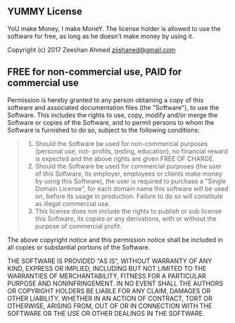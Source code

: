 ## YUMMY License
YoU make Money, I make MoneY. The license holder is allowed to use the software for free, as long as he doesn't make money by using it.

Copyright (c) 2017 Zeeshan Ahmed ziishaned@gmail.com

## FREE for non-commercial use, PAID for commercial use

Permission is hereby granted to any person obtaining a copy of this software
and associated documentation files (the "Software"), to use the Software. This 
includes the rights to use, copy, modify and/or merge the Software or copies of 
the Software, and to permit persons to whom the Software is furnished to do so, 
subject to the following conditions:

> 1. Should the Software be used for non-commercial purposes (personal use, not-        profits, testing, education), no financial reward is expected and the above rights are given FREE OF CHARGE.
> 2. Should the Software be used for commercial purposes (the user of this Software, its employer, employees or clients make money by using this Software), the user is required to purchase a "Single Domain License", for each domain name this software will be used on, before its usage in production. Failure to do so will constitute as illegal commercial use.
> 3. This license does not include the rights to publish or sub license this Software, its 
copies or any derivations, with or without the purpose of commercial profit.

The above copyright notice and this permission notice shall be included in all
copies or substantial portions of the Software.

THE SOFTWARE IS PROVIDED "AS IS", WITHOUT WARRANTY OF ANY KIND, EXPRESS OR
IMPLIED, INCLUDING BUT NOT LIMITED TO THE WARRANTIES OF MERCHANTABILITY,
FITNESS FOR A PARTICULAR PURPOSE AND NONINFRINGEMENT. IN NO EVENT SHALL THE
AUTHORS OR COPYRIGHT HOLDERS BE LIABLE FOR ANY CLAIM, DAMAGES OR OTHER
LIABILITY, WHETHER IN AN ACTION OF CONTRACT, TORT OR OTHERWISE, ARISING FROM,
OUT OF OR IN CONNECTION WITH THE SOFTWARE OR THE USE OR OTHER DEALINGS IN THE
SOFTWARE.
